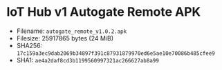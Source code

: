 # IoT Hub v1 Autogate Remote APK

- Filename: `autogate_remote_v1.0.2.apk`
- Filesize: 25917865 bytes (24 MiB)
- SHA256: `17c159a3ec9dab2069b34897f391c87931879970ed6e5ae10e70086b485cfee9`
- SHA1: `ae4a2daf8cd3b1199560997321ac266627ab8a99`